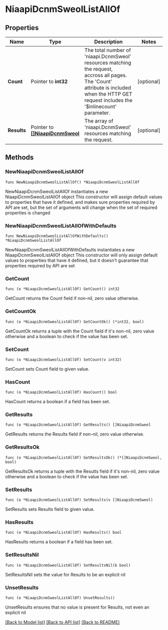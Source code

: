 # NiaapiDcnmSweolListAllOf

## Properties

Name | Type | Description | Notes
------------ | ------------- | ------------- | -------------
**Count** | Pointer to **int32** | The total number of &#39;niaapi.DcnmSweol&#39; resources matching the request, accross all pages. The &#39;Count&#39; attribute is included when the HTTP GET request includes the &#39;$inlinecount&#39; parameter. | [optional] 
**Results** | Pointer to [**[]NiaapiDcnmSweol**](niaapi.DcnmSweol.md) | The array of &#39;niaapi.DcnmSweol&#39; resources matching the request. | [optional] 

## Methods

### NewNiaapiDcnmSweolListAllOf

`func NewNiaapiDcnmSweolListAllOf() *NiaapiDcnmSweolListAllOf`

NewNiaapiDcnmSweolListAllOf instantiates a new NiaapiDcnmSweolListAllOf object
This constructor will assign default values to properties that have it defined,
and makes sure properties required by API are set, but the set of arguments
will change when the set of required properties is changed

### NewNiaapiDcnmSweolListAllOfWithDefaults

`func NewNiaapiDcnmSweolListAllOfWithDefaults() *NiaapiDcnmSweolListAllOf`

NewNiaapiDcnmSweolListAllOfWithDefaults instantiates a new NiaapiDcnmSweolListAllOf object
This constructor will only assign default values to properties that have it defined,
but it doesn't guarantee that properties required by API are set

### GetCount

`func (o *NiaapiDcnmSweolListAllOf) GetCount() int32`

GetCount returns the Count field if non-nil, zero value otherwise.

### GetCountOk

`func (o *NiaapiDcnmSweolListAllOf) GetCountOk() (*int32, bool)`

GetCountOk returns a tuple with the Count field if it's non-nil, zero value otherwise
and a boolean to check if the value has been set.

### SetCount

`func (o *NiaapiDcnmSweolListAllOf) SetCount(v int32)`

SetCount sets Count field to given value.

### HasCount

`func (o *NiaapiDcnmSweolListAllOf) HasCount() bool`

HasCount returns a boolean if a field has been set.

### GetResults

`func (o *NiaapiDcnmSweolListAllOf) GetResults() []NiaapiDcnmSweol`

GetResults returns the Results field if non-nil, zero value otherwise.

### GetResultsOk

`func (o *NiaapiDcnmSweolListAllOf) GetResultsOk() (*[]NiaapiDcnmSweol, bool)`

GetResultsOk returns a tuple with the Results field if it's non-nil, zero value otherwise
and a boolean to check if the value has been set.

### SetResults

`func (o *NiaapiDcnmSweolListAllOf) SetResults(v []NiaapiDcnmSweol)`

SetResults sets Results field to given value.

### HasResults

`func (o *NiaapiDcnmSweolListAllOf) HasResults() bool`

HasResults returns a boolean if a field has been set.

### SetResultsNil

`func (o *NiaapiDcnmSweolListAllOf) SetResultsNil(b bool)`

 SetResultsNil sets the value for Results to be an explicit nil

### UnsetResults
`func (o *NiaapiDcnmSweolListAllOf) UnsetResults()`

UnsetResults ensures that no value is present for Results, not even an explicit nil

[[Back to Model list]](../README.md#documentation-for-models) [[Back to API list]](../README.md#documentation-for-api-endpoints) [[Back to README]](../README.md)


